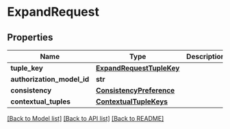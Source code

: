 # ExpandRequest


## Properties
Name | Type | Description | Notes
------------ | ------------- | ------------- | -------------
**tuple_key** | [**ExpandRequestTupleKey**](ExpandRequestTupleKey.md) |  | 
**authorization_model_id** | **str** |  | [optional] 
**consistency** | [**ConsistencyPreference**](ConsistencyPreference.md) |  | [optional] 
**contextual_tuples** | [**ContextualTupleKeys**](ContextualTupleKeys.md) |  | [optional] 

[[Back to Model list]](../README.md#documentation-for-models) [[Back to API list]](../README.md#documentation-for-api-endpoints) [[Back to README]](../README.md)


